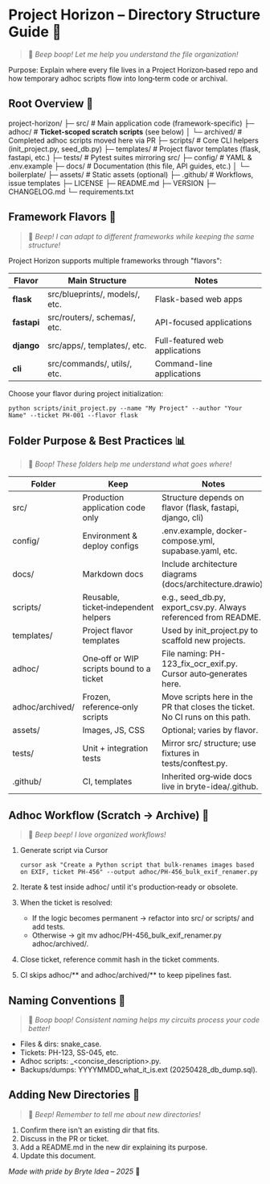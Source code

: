 # Project Horizon – Directory Structure Guide 🤖

> 🤖 *Beep boop! Let me help you understand the file organization!*

Purpose: Explain where every file lives in a Project Horizon‑based repo and how temporary adhoc scripts flow into long‑term code or archival.

## Root Overview 📁

project-horizon/
├─ src/                  # Main application code (framework-specific)
├─ adhoc/                # **Ticket‑scoped scratch scripts** (see below)
│   └─ archived/         # Completed adhoc scripts moved here via PR
├─ scripts/              # Core CLI helpers (init_project.py, seed_db.py)
├─ templates/            # Project flavor templates (flask, fastapi, etc.)
├─ tests/                # Pytest suites mirroring src/
├─ config/               # YAML & .env.example
├─ docs/                 # Documentation (this file, API guides, etc.)
│   └─ boilerplate/
├─ assets/               # Static assets (optional)
├─ .github/              # Workflows, issue templates
├─ LICENSE
├─ README.md
├─ VERSION
├─ CHANGELOG.md
└─ requirements.txt

## Framework Flavors 🧩

> 🤖 *Beep! I can adapt to different frameworks while keeping the same structure!*

Project Horizon supports multiple frameworks through "flavors":

| Flavor | Main Structure | Notes |
|--------|----------------|-------|
| **flask** | src/blueprints/, models/, etc. | Flask-based web apps |
| **fastapi** | src/routers/, schemas/, etc. | API-focused applications |
| **django** | src/apps/, templates/, etc. | Full-featured web applications |
| **cli** | src/commands/, utils/, etc. | Command-line applications |

Choose your flavor during project initialization:
```
python scripts/init_project.py --name "My Project" --author "Your Name" --ticket PH-001 --flavor flask
```

## Folder Purpose & Best Practices 📊

> 🤖 *Boop! These folders help me understand what goes where!*

| Folder | Keep | Notes |
|--------|------|-------|
| src/ | Production application code only | Structure depends on flavor (flask, fastapi, django, cli) |
| config/ | Environment & deploy configs | .env.example, docker-compose.yml, supabase.yaml, etc. |
| docs/ | Markdown docs | Include architecture diagrams (docs/architecture.drawio). |
| scripts/ | Reusable, ticket‑independent helpers | e.g., seed_db.py, export_csv.py. Always referenced from README. |
| templates/ | Project flavor templates | Used by init_project.py to scaffold new projects. |
| adhoc/ | One‑off or WIP scripts bound to a ticket | File naming: PH-123_fix_ocr_exif.py. Cursor auto‑generates here. |
| adhoc/archived/ | Frozen, reference‑only scripts | Move scripts here in the PR that closes the ticket. No CI runs on this path. |
| assets/ | Images, JS, CSS | Optional; varies by flavor. |
| tests/ | Unit + integration tests | Mirror src/ structure; use fixtures in tests/conftest.py. |
| .github/ | CI, templates | Inherited org‑wide docs live in bryte-idea/.github. |

## Adhoc Workflow (Scratch → Archive) 🔄

> 🤖 *Beep beep! I love organized workflows!*

1. Generate script via Cursor
   ```
   cursor ask "Create a Python script that bulk‑renames images based on EXIF, ticket PH-456" --output adhoc/PH-456_bulk_exif_renamer.py
   ```

2. Iterate & test inside adhoc/ until it's production‑ready or obsolete.

3. When the ticket is resolved:
   - If the logic becomes permanent → refactor into src/ or scripts/ and add tests.
   - Otherwise → git mv adhoc/PH-456_bulk_exif_renamer.py adhoc/archived/.

4. Close ticket, reference commit hash in the ticket comments.

5. CI skips adhoc/** and adhoc/archived/** to keep pipelines fast.

## Naming Conventions 📝

> 🤖 *Boop boop! Consistent naming helps my circuits process your code better!*

- Files & dirs: snake_case.
- Tickets: PH-123, SS-045, etc.
- Adhoc scripts: <TICKET>_<concise_description>.py.
- Backups/dumps: YYYYMMDD_what_it_is.ext (20250428_db_dump.sql).

## Adding New Directories 📂

> 🤖 *Beep! Remember to tell me about new directories!*

1. Confirm there isn't an existing dir that fits.
2. Discuss in the PR or ticket.
3. Add a README.md in the new dir explaining its purpose.
4. Update this document.

*Made with pride by Bryte Idea – 2025* 🤖 